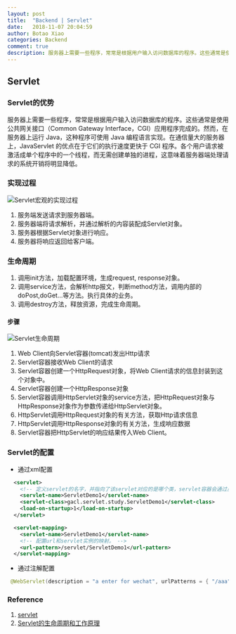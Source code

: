```yaml
---
layout: post
title:  "Backend | Servlet"
date:   2018-11-07 20:04:59
author: Botao Xiao
categories: Backend
comment: true
description: 服务器上需要一些程序，常常是根据用户输入访问数据库的程序。这些通常是使用公共网关接口（Common Gateway Interface，CGI）应用程序完成的。然而，在服务器上运行 Java，这种程序可使用 Java 编程语言实现。在通信量大的服务器上，JavaServlet 的优点在于它们的执行速度更快于 CGI 程序。各个用户请求被激活成单个程序中的一个线程，而无需创建单独的进程，这意味着服务器端处理请求的系统开销将明显降低。
---
```

## Servlet

### Servlet的优势
服务器上需要一些程序，常常是根据用户输入访问数据库的程序。这些通常是使用公共网关接口（Common Gateway Interface，CGI）应用程序完成的。然而，在服务器上运行 Java，这种程序可使用 Java 编程语言实现。在通信量大的服务器上，JavaServlet 的优点在于它们的执行速度更快于 CGI 程序。各个用户请求被激活成单个程序中的一个线程，而无需创建单独的进程，这意味着服务器端处理请求的系统开销将明显降低。

### 实现过程
![Servlet宏观的实现过程](https://i.imgur.com/AsLFdLG.jpg)
1. 服务端发送请求到服务器端。
2. 服务器端将请求解析，并通过解析的内容装配成Servlet对象。
3. 服务器根据Servlet对象进行响应。
4. 服务器将响应返回给客户端。

### 生命周期
1. 调用init方法，加载配置环境，生成request, response对象。
2. 调用service方法，会解析http报文，判断method方法，调用内部的doPost,doGet...等方法。执行具体的业务。
3. 调用destroy方法，释放资源，完成生命周期。

#### 步骤
![Servlet生命周期](https://i.imgur.com/3Ob8Xk4.png)
1. Web Client向Servlet容器(tomcat)发出Http请求
2. Servlet容器接收Web Client的请求
3. Servlet容器创建一个HttpRequest对象，将Web Client请求的信息封装到这个对象中。
4. Servlet容器创建一个HttpResponse对象
5. Servlet容器调用HttpServlet对象的service方法，把HttpRequest对象与HttpResponse对象作为参数传递给HttpServlet对象。
6. HttpServlet调用HttpRequest对象的有关方法，获取Http请求信息
7. HttpServlet调用HttpResponse对象的有关方法，生成响应数据
8. Servlet容器把HttpServlet的响应结果传入Web Client。

### Servlet的配置
* 通过xml配置

```xml
  <servlet>
  	<!-- 定义servlet的名字，并指向了该servlet对应的是哪个类，servlet容器会通过反射生成一个servlet的实例对象, 通过load-on-startup定义加载顺序。 -->
    <servlet-name>ServletDemo1</servlet-name>
    <servlet-class>gacl.servlet.study.ServletDemo1</servlet-class>
	<load-on-startup>1</load-on-startup>
  </servlet>

  <servlet-mapping>
    <servlet-name>ServletDemo1</servlet-name>
	<!-- 配置url和servlet实例的映射。 -->
    <url-pattern>/servlet/ServletDemo1</url-pattern>
  </servlet-mapping>
```

* 通过注解配置

```Java
 @WebServlet(description = "a enter for wechat", urlPatterns = { "/aaa"},loadOnStartup=1)
```

### Reference
1. [servlet](https://baike.baidu.com/item/servlet/477555?fr=aladdinhttps://baike.baidu.com/item/servlet/477555?fr=aladdin)
2. [Servlet的生命周期和工作原理](https://blog.csdn.net/a3060858469/article/details/78120527)
